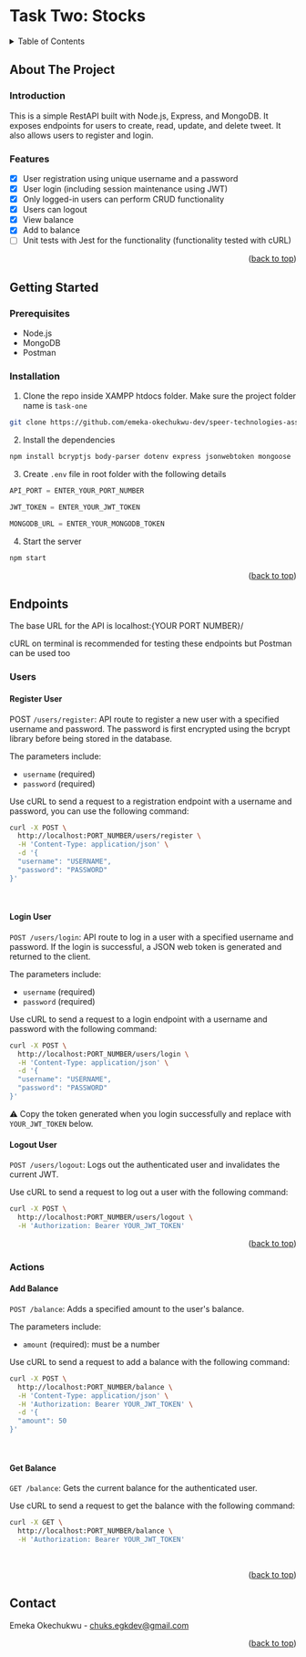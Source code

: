 <a name="readme-top"></a>

# Task Two: Stocks

<details>
  <summary>Table of Contents</summary>
  <ol>
    <li>
      <a href="#about-the-project">About The Project</a>
      <ul>
        <li><a href="#introduction">Introduction</a></li>
        <li><a href="#features">Features</a></li>
      </ul>
    </li>
    <li>
      <a href="#getting-started">Getting Started</a>
      <ul>
        <li><a href="#prerequisites">Prerequisites</a></li>
        <li><a href="#installation">Installation</a></li>
      </ul>
    </li>
    <li>
      <a href="#endpoints">API Enpoints</a>
      <ul>
        <li><a href="#users">Users</a></li>
        <li><a href="#actions">Actions</a></li>
      </ul>
    </li>
    <li><a href="#contact">Contact</a></li>
  </ol>
</details>

## About The Project

### Introduction

This is a simple RestAPI built with Node.js, Express, and MongoDB. It exposes endpoints for users to create, read, update, and delete tweet. It also allows users to register and login.

### Features

- [x] User registration using unique username and a password
- [x] User login (including session maintenance using JWT)
- [x] Only logged-in users can perform CRUD functionality
- [x] Users can logout
- [x] View balance
- [x] Add to balance
- [ ] Unit tests with Jest for the functionality (functionality tested with cURL)

<p align="right">(<a href="#readme-top">back to top</a>)</p>


## Getting Started

### Prerequisites

- Node.js
- MongoDB
- Postman

### Installation

1. Clone the repo inside XAMPP htdocs folder. Make sure the project folder name is `task-one`

```sh
git clone https://github.com/emeka-okechukwu-dev/speer-technologies-assessmemt/task-two.git
```

2. Install the dependencies

```sh
npm install bcryptjs body-parser dotenv express jsonwebtoken mongoose
```

3. Create `.env` file in root folder with the following details

```js
API_PORT = ENTER_YOUR_PORT_NUMBER

JWT_TOKEN = ENTER_YOUR_JWT_TOKEN

MONGODB_URL = ENTER_YOUR_MONGODB_TOKEN
```

4. Start the server

```js
npm start
```

<p align="right">(<a href="#readme-top">back to top</a>)</p>


## Endpoints

The base URL for the API is localhost:{YOUR PORT NUMBER}/

cURL on terminal is recommended for testing these endpoints but Postman can be used too

### Users

#### Register User

POST `/users/register`: API route to register a new user with a specified username and password. The password is first encrypted using the bcrypt library before being stored in the database.

The parameters include:

- `username` (required)
- `password` (required)

Use cURL to send a request to a registration endpoint with a username and password, you can use the following command:

```sh
curl -X POST \
  http://localhost:PORT_NUMBER/users/register \
  -H 'Content-Type: application/json' \
  -d '{
  "username": "USERNAME",
  "password": "PASSWORD"
}'
```
<br/>

#### Login User

`POST /users/login`: API route to log in a user with a specified username and password. If the login is successful, a JSON web token is generated and returned to the client.

The parameters include:

- `username` (required)
- `password` (required)

Use cURL to send a request to a login endpoint with a username and password with the following command:

```sh
curl -X POST \
  http://localhost:PORT_NUMBER/users/login \
  -H 'Content-Type: application/json' \
  -d '{
  "username": "USERNAME",
  "password": "PASSWORD"
}'
```

⚠️ Copy the token generated when you login successfully and replace with `YOUR_JWT_TOKEN` below.

#### Logout User

`POST /users/logout`: Logs out the authenticated user and invalidates the current JWT.

Use cURL to send a request to log out a user with the following command:

```sh
curl -X POST \
  http://localhost:PORT_NUMBER/users/logout \
  -H 'Authorization: Bearer YOUR_JWT_TOKEN'
```


<p align="right">(<a href="#readme-top">back to top</a>)</p>

### Actions

#### Add Balance

`POST /balance`: Adds a specified amount to the user's balance.

The parameters include:

- `amount` (required): must be a number

Use cURL to send a request to add a balance with the following command:

```sh
curl -X POST \
  http://localhost:PORT_NUMBER/balance \
  -H 'Content-Type: application/json' \
  -H 'Authorization: Bearer YOUR_JWT_TOKEN' \
  -d '{
  "amount": 50
}'
```
<br/>

#### Get Balance

`GET /balance`: Gets the current balance for the authenticated user.

Use cURL to send a request to get the balance with the following command:

```sh
curl -X GET \
  http://localhost:PORT_NUMBER/balance \
  -H 'Authorization: Bearer YOUR_JWT_TOKEN'
```
<br/>

<p align="right">(<a href="#readme-top">back to top</a>)</p>

## Contact

Emeka Okechukwu - chuks.egkdev@gmail.com

<p align="right">(<a href="#readme-top">back to top</a>)</p>
